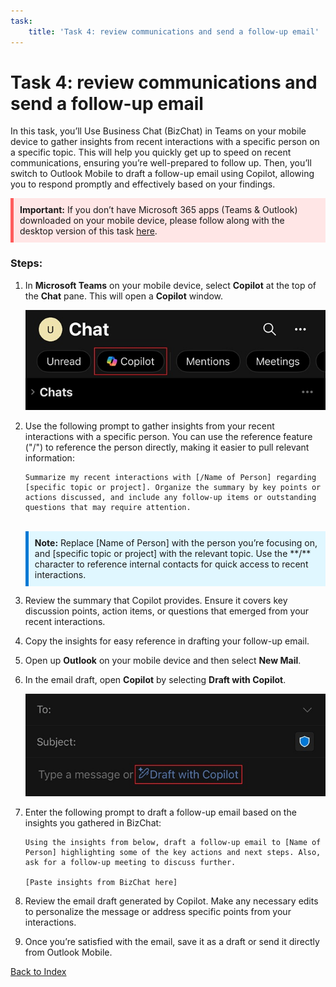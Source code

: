 ```yaml
---
task:
    title: 'Task 4: review communications and send a follow-up email'
---
```


# Task 4: review communications and send a follow-up email


In this task, you’ll Use Business Chat (BizChat) in Teams on your mobile device to gather insights from recent interactions with a specific person on a specific topic. This will help you quickly get up to speed on recent communications, ensuring you’re well-prepared to follow up. Then, you’ll switch to Outlook Mobile to draft a follow-up email using Copilot, allowing you to respond promptly and effectively based on your findings.

<div style="background-color: #ffe6e6; padding: 10px; border-left: 5px solid #ff5c5c;">
    <strong>Important:</strong> If you don’t have Microsoft 365 apps (Teams & Outlook) downloaded on your mobile device, please follow along with the desktop version of this task 
    <a href="https://microsoftlearning.github.io/Microsoft-365-Copilot-Immersion-Experience/Instructions/Labs/PubSec/Task_4_desktop.html" target="_blank">here</a>.
</div>

### Steps:

1. In **Microsoft Teams** on your mobile device, select **Copilot** at the top of the **Chat** pane.  This will open a **Copilot** window.
    
    ![screenshot showing BizChat within Teams.](../Media/temas-copilot-mobile.png)

1. Use the following prompt to gather insights from your recent interactions with a specific person. You can use the reference feature ("/") to reference the person directly, making it easier to pull relevant information:

    ```text
    Summarize my recent interactions with [/Name of Person] regarding [specific topic or project]. Organize the summary by key points or actions discussed, and include any follow-up items or outstanding questions that may require attention.
    ```
    <BR>
    <div style="background-color: #e0f7ff; padding: 10px; border-left: 5px solid #0078D4;">
    <strong>Note:</strong>
    Replace [Name of Person] with the person you’re focusing on, and [specific topic or project] with the relevant topic. Use the **/** character to reference internal contacts for quick access to recent interactions.
    </div>

1. Review the summary that Copilot provides. Ensure it covers key discussion points, action items, or questions that emerged from your recent interactions.

1. Copy the insights for easy reference in drafting your follow-up email.

1. Open up **Outlook** on your mobile device and then select **New Mail**.

1. In the email draft, open **Copilot** by selecting **Draft with Copilot**.

    ![screenshot showing draft with copilot in Outlook mobile.](../Media/mobile-draft-with-copilot.png)


1. Enter the following prompt to draft a follow-up email based on the insights you gathered in BizChat:

    ```text
    Using the insights from below, draft a follow-up email to [Name of Person] highlighting some of the key actions and next steps. Also, ask for a follow-up meeting to discuss further.

    [Paste insights from BizChat here]
    ```
1. Review the email draft generated by Copilot. Make any necessary edits to personalize the message or address specific points from your interactions.

1. Once you’re satisfied with the email, save it as a draft or send it directly from Outlook Mobile.

[Back to Index](https://microsoftlearning.github.io/Microsoft-365-Copilot-Immersion-Experience/)